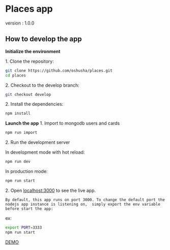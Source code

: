 # Places app
version : 1.0.0
## How to develop the app

**Initialize the environment**

1\. Clone the repository:

```bash
git clone https://github.com/oshusha/places.git
cd places
```

2\. Checkout to the develop branch:

```bash
git checkout develop
```

2\. Install the dependencies:

```bash
npm install
```


**Launch the app**
1\. Import to mongodb users and cards
```bash
npm run import
```
2\. Run the development server 

In development mode with hot reload:
```bash
npm run dev
```
In production mode:
```bash
npm run start
```

2\. Open [localhost:3000](http://localhost:3000) to see the live app.



`By default, this app runs on port 3000.
To change the default port the nodejs app instance is listening on, 
simply export the env variable before start the app:`

ex:
```bash
export PORT=3333
npm run start
```

[DEMO](https://oshusha.github.io/places/)



